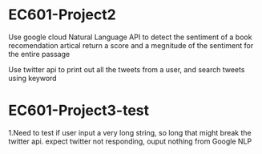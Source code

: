 # EC601-Project2
Use google cloud Natural Language API to detect the sentiment of a book recomendation artical
return a score and a megnitude of the sentiment for the entire passage 
 
Use twitter api to print out all the tweets from a user, and search tweets using keyword
# EC601-Project3-test
1.Need to test if user input a very long string, so long that might break the twitter api.
expect twitter not responding, ouput nothing from Google NLP
